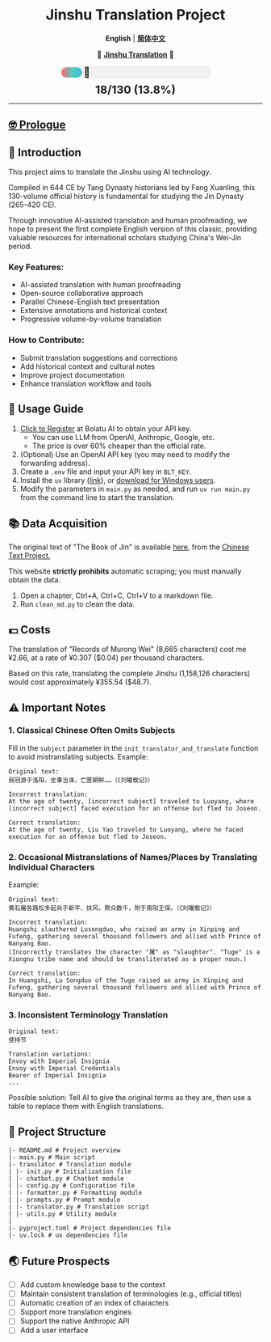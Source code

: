 <div align="center">


<h1>Jinshu Translation Project</h1>


**English** | [**简体中文**](../README.md)

📑 [**Jinshu Translation**](contents.md) 📑
</div>

<div style="max-width: 300px; margin: 0 auto;">
  <div style="background-color: #f1f1f1; border-radius: 10px; padding: 3px; position: relative;">
    <div style="
      width: 13.8%; 
      height: 20px; 
      border-radius: 10px;
      background: linear-gradient(90deg, #ff6b6b, #4ecdc4, #45b7d1);
      animation: shimmer 2s infinite linear">
    </div>
    <div style="
      position: absolute;
      right: 80%;
      top: 50%;
      transform: translateY(-50%);
      font-size: 20px;">
      🤡
    </div>
  </div>
  <div style="text-align: center; font-size: 22px; margin-top: 8px;">
    <strong>18/130 (13.8%)</strong>
  </div>
</div>

<style>
@keyframes shimmer {
  0% {
    background-position: -200% 0;
  }
  100% {
    background-position: 200% 0;
  }
}
</style>

---

## [🤓 Prologue](PROLOGUE_EN.MD)

## 🤔 Introduction
This project aims to translate the Jinshu using AI technology. 

Compiled in 644 CE by Tang Dynasty historians led by Fang Xuanling, this 130-volume official history is fundamental for studying the Jin Dynasty (265-420 CE). 

Through innovative AI-assisted translation and human proofreading, we hope to present the first complete English version of this classic, providing valuable resources for international scholars studying China's Wei-Jin period.

### Key Features:

- AI-assisted translation with human proofreading
- Open-source collaborative approach
- Parallel Chinese-English text presentation
- Extensive annotations and historical context
- Progressive volume-by-volume translation

### How to Contribute:

- Submit translation suggestions and corrections
- Add historical context and cultural notes
- Improve project documentation
- Enhance translation workflow and tools

## 📑 Usage Guide
1. [Click to Register](https://api.bltcy.ai/register?aff=q3ue) at Bolatu AI to obtain your API key.
   - You can use LLM from OpenAI, Anthropic, Google, etc.
   - The price is over 60% cheaper than the official rate.
2. (Optional) Use an OpenAI API key (you may need to modify the forwarding address).
3. Create a `.env` file and input your API key in `BLT_KEY`.
4. Install the `uv` library ([link](https://github.com/astral-sh/uv)), or [download for Windows users](https://github.com/astral-sh/uv/releases/download/0.5.8/uv-x86_64-pc-windows-msvc.zip).
5. Modify the parameters in `main.py` as needed, and run `uv run main.py` from the command line to start the translation.

## 📚 Data Acquisition
The original text of "The Book of Jin" is available [here](https://ctext.org/wiki.pl?if=gb&res=788577&remap=gb), from the [Chinese Text Project.](https://ctext.org/ens)

This website **strictly prohibits** automatic scraping; you must manually obtain the data.
1. Open a chapter, Ctrl+A, Ctrl+C, Ctrl+V to a markdown file.
2. Run `clean_md.py` to clean the data.

## 💵 Costs
The translation of "Records of Murong Wei" (8,665 characters) cost me ¥2.66, at a rate of ¥0.307 ($0.04) per thousand characters.

Based on this rate, translating the complete Jinshu (1,158,126 characters) would cost approximately ¥355.54 ($48.7).

## ⚠ Important Notes

### 1. Classical Chinese Often Omits Subjects
Fill in the `subject` parameter in the `init_translator_and_translate` function to avoid mistranslating subjects. Example:
```
Original text:
弱冠游于洛阳，坐事当诛，亡匿朝鲜……（《刘曜载记》）

Incorrect translation:
At the age of twenty, [incorrect subject] traveled to Luoyang, where [incorrect subject] faced execution for an offense but fled to Joseon.

Correct translation:
At the age of twenty, Liu Yao traveled to Luoyang, where he faced execution for an offense but fled to Joseon.
```

### 2. Occasional Mistranslations of Names/Places by Translating Individual Characters
Example:
```
Original text:
黄石屠各路松多起兵于新平、扶风，聚众数千，附于南阳王保。（《刘曜载记》）

Incorrect translation:
Huangshi slauthered Lusongduo, who raised an army in Xinping and Fufeng, gathering several thousand followers and allied with Prince of Nanyang Bao.
(Incorrectly translates the character "屠" as "slaughter". "Tuge" is a Xiongnu tribe name and should be transliterated as a proper noun.)

Correct translation:
In Huangshi, Lu Songduo of the Tuge raised an army in Xinping and Fufeng, gathering several thousand followers and allied with Prince of Nanyang Bao.
```


### 3. Inconsistent Terminology Translation
```
Original text:
使持节

Translation variations:
Envoy with Imperial Insignia
Envoy with Imperial Credentials
Bearer of Imperial Insignia
...
```
Possible solution: Tell AI to give the original terms as they are, then use a table to replace them with English translations.



## 💬 Project Structure
```
|- README.md # Project overview
|- main.py # Main script
|- translator # Translation module
| |- init.py # Initialization file
| |- chatbot.py # Chatbot module
| |- config.py # Configuration file
| |- formatter.py # Formatting module
| |- prompts.py # Prompt module
| |- translator.py # Translation script
| |- utils.py # Utility module
|
|- pyproject.toml # Project dependencies file
|- uv.lock # uv dependencies file
```

## 🌏 Future Prospects
- [ ] Add custom knowledge base to the context
- [ ] Maintain consistent translation of terminologies (e.g., official titles)
- [ ] Automatic creation of an index of characters
- [ ] Support more translation engines
- [ ] Support the native Anthropic API
- [ ] Add a user interface